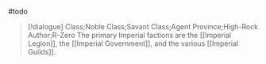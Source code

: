 #todo
>[!dialogue] Class;Noble Class;Savant Class;Agent Province;High-Rock Author;R-Zero
The primary Imperial factions are the [[Imperial Legion]], the [[Imperial Government]], and the various [[Imperial Guilds]].